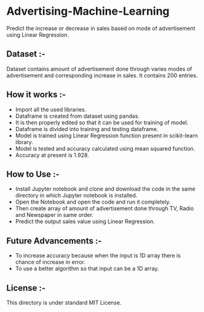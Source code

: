 # Advertising-Machine-Learning
Predict the increase or decrease in sales based on mode of advertisement using Linear Regression.

## Dataset :-
Dataset contains amount of advertisement done through varies modes of advertisement and corresponding increase in sales. It contains 200 entries.

## How it works :-
- Import all the used libraries.
- Dataframe is created from dataset using pandas.
- It is then properly edited so that it can be used for training of model.
- Dataframe is divided into training and testing dataframe.
- Model is trained using Linear Regression function present in scikit-learn library.
- Model is tested and accuracy calculated using mean squared function.
- Accuracy at present is 1.928.

## How to Use :-
- Install Jupyter notebook and clone and download the code in the same directory in which Jupyter notebook is installed.
- Open the Notebook and open the code and run it completely.
- Then create array of amount of advertisement done through TV, Radio and Newspaper in same order.
- Predict the output sales value using Linear Regression.

## Future Advancements :-
- To increase accuracy because when the input is 1D array there is chance of increase in error.
- To use a better algorithm so that input can be a 1D array.

## License :-
This directory is under standard MIT License.

